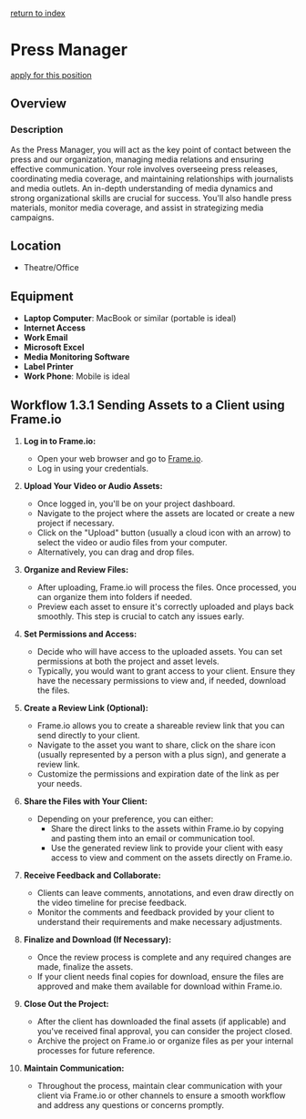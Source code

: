 [return to index](../../index.md)
# Press Manager
[apply for this position](../apply/press_manager_apply.md)

## Overview

### Description

As the Press Manager, you will act as the key point of contact between the press and our organization, managing media relations and ensuring effective communication. Your role involves overseeing press releases, coordinating media coverage, and maintaining relationships with journalists and media outlets. An in-depth understanding of media dynamics and strong organizational skills are crucial for success. You'll also handle press materials, monitor media coverage, and assist in strategizing media campaigns.

## Location

- Theatre/Office

## Equipment

- **Laptop Computer**: MacBook or similar (portable is ideal)
- **Internet Access**
- **Work Email**
- **Microsoft Excel**
- **Media Monitoring Software**
- **Label Printer**
- **Work Phone**: Mobile is ideal


## Workflow 1.3.1 Sending Assets to a Client using Frame.io

1. **Log in to Frame.io:**
   - Open your web browser and go to [Frame.io](https://www.frame.io/).
   - Log in using your credentials.

2. **Upload Your Video or Audio Assets:**
   - Once logged in, you'll be on your project dashboard.
   - Navigate to the project where the assets are located or create a new project if necessary.
   - Click on the "Upload" button (usually a cloud icon with an arrow) to select the video or audio files from your computer.
   - Alternatively, you can drag and drop files.

3. **Organize and Review Files:**
   - After uploading, Frame.io will process the files. Once processed, you can organize them into folders if needed.
   - Preview each asset to ensure it's correctly uploaded and plays back smoothly. This step is crucial to catch any issues early.

4. **Set Permissions and Access:**
   - Decide who will have access to the uploaded assets. You can set permissions at both the project and asset levels.
   - Typically, you would want to grant access to your client. Ensure they have the necessary permissions to view and, if needed, download the files.

5. **Create a Review Link (Optional):**
   - Frame.io allows you to create a shareable review link that you can send directly to your client.
   - Navigate to the asset you want to share, click on the share icon (usually represented by a person with a plus sign), and generate a review link.
   - Customize the permissions and expiration date of the link as per your needs.

6. **Share the Files with Your Client:**
   - Depending on your preference, you can either:
     - Share the direct links to the assets within Frame.io by copying and pasting them into an email or communication tool.
     - Use the generated review link to provide your client with easy access to view and comment on the assets directly on Frame.io.

7. **Receive Feedback and Collaborate:**
   - Clients can leave comments, annotations, and even draw directly on the video timeline for precise feedback.
   - Monitor the comments and feedback provided by your client to understand their requirements and make necessary adjustments.

8. **Finalize and Download (If Necessary):**
   - Once the review process is complete and any required changes are made, finalize the assets.
   - If your client needs final copies for download, ensure the files are approved and make them available for download within Frame.io.

9. **Close Out the Project:**
   - After the client has downloaded the final assets (if applicable) and you've received final approval, you can consider the project closed.
   - Archive the project on Frame.io or organize files as per your internal processes for future reference.

10. **Maintain Communication:**
    - Throughout the process, maintain clear communication with your client via Frame.io or other channels to ensure a smooth workflow and address any questions or concerns promptly.
